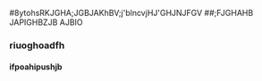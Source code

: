 #8ytohsRKJGHA;JGBJAKhBV;j'blncvjHJ'GHJNJFGV
##;FJGHAHB JAPIGHBZJB AJBIO
### riuoghoadfh
#### ifpoahipushjb
